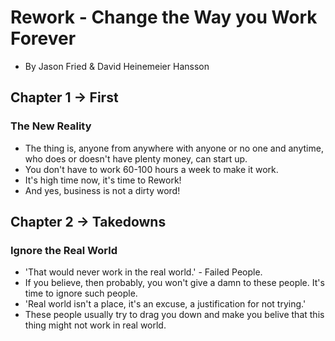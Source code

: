 # Rework - Change the Way you Work Forever
- By Jason Fried & David Heinemeier Hansson

## Chapter 1 -> First 

### The New Reality

- The thing is, anyone from anywhere with anyone or no one and anytime, who does or doesn't have plenty money, can start up. 
- You don't have to work 60-100 hours a week to make it work.
- It's high time now, it's time to Rework!
- And yes, business is not a dirty word!

## Chapter 2 -> Takedowns

### Ignore the Real World
- 'That would never work in the real world.' - Failed People.
- If you believe, then probably, you won't give a damn to these people. It's time to ignore such people.
- 'Real world isn't a place, it's an excuse, a justification for not trying.'
- These people usually try to drag you down and make you belive that this thing might not work in real world.

